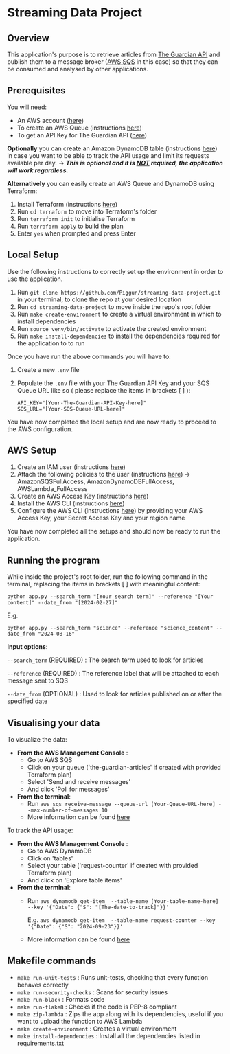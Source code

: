 # Streaming Data Project
## Overview
This application's purpose is to retrieve articles from [The Guardian API](https://open-platform.theguardian.com/) and publish them to a message broker ([AWS SQS](https://aws.amazon.com/sqs/) in this case)
so that they can be consumed and analysed by other applications.
## Prerequisites
You will need:
- An AWS account ([here](https://aws.amazon.com/free/?trk=ce1f55b8-6da8-4aa2-af36-3f11e9a449ae&sc_channel=ps&ef_id=CjwKCAjw0aS3BhA3EiwAKaD2Zd4eSzqJyvnPssM2UByAVeg_mrGNPxuC6PxNBQSVbrT5euOhsaoMGBoCat4QAvD_BwE:G:s&s_kwcid=AL!4422!3!433803620870!e!!g!!aws%20account!9762827897!98496538463&gbraid=0AAAAADjHtp8btQnqCl1DlNkqa2lS_phD1&gclid=CjwKCAjw0aS3BhA3EiwAKaD2Zd4eSzqJyvnPssM2UByAVeg_mrGNPxuC6PxNBQSVbrT5euOhsaoMGBoCat4QAvD_BwE&all-free-tier.sort-by=item.additionalFields.SortRank&all-free-tier.sort-order=asc&awsf.Free%20Tier%20Types=*all&awsf.Free%20Tier%20Categories=*all))
- To create an AWS Queue (instructions [here](https://docs.aws.amazon.com/AWSSimpleQueueService/latest/SQSDeveloperGuide/creating-sqs-standard-queues.html))
- To get an API Key for The Guardian API ([here](https://open-platform.theguardian.com/access/))

**Optionally** you can create an Amazon DynamoDB table (instructions [here](https://docs.aws.amazon.com/amazondynamodb/latest/developerguide/getting-started-step-1.html)) in case you want to be able to track the API usage and limit its requests available per day.
&rarr; ***This is optional and it is <ins>NOT</ins> required, the application will work regardless.***

**Alternatively** you can easily create an AWS Queue and DynamoDB using Terraform:
1. Install Terraform (instructions [here](https://developer.hashicorp.com/terraform/tutorials/aws-get-started/install-cli))
2. Run `cd terraform` to move into Terraform's folder
3. Run `terraform init` to initialise Terraform
4. Run `terraform apply` to build the plan
5. Enter `yes` when prompted and press Enter
## Local Setup
Use the following instructions to correctly set up the environment in order to use the application.
1. Run `git clone https://github.com/Piggun/streaming-data-project.git` in your terminal, to clone the repo at your desired location
2. Run `cd streaming-data-project` to move inside the repo's root folder
3. Run `make create-environment` to create a virtual environment in which to install dependencies
4. Run `source venv/bin/activate` to activate the created environment
5. Run `make install-dependencies` to install the dependencies required for the application to to run

Once you have run the above commands you will have to:
1. Create a new `.env` file
2. Populate the `.env` file with your The Guardian API Key and your SQS Queue URL like so ( please replace the items in brackets [ ] ):

   ```
   API_KEY="[Your-The-Guardian-API-Key-here]"
   SQS_URL="[Your-SQS-Queue-URL-here]"
   ```

You have now completed the local setup and are now ready to proceed to the AWS configuration.

## AWS Setup
1. Create an IAM user (instructions [here](https://docs.aws.amazon.com/IAM/latest/UserGuide/id_users_create.html#id_users_create_console))
2. Attach the following policies to the user (instructions [here](https://docs.aws.amazon.com/IAM/latest/UserGuide/access_policies_manage-attach-detach.html)) &rarr; AmazonSQSFullAccess, AmazonDynamoDBFullAccess, AWSLambda_FullAccess
3. Create an AWS Access Key (instructions [here](https://docs.aws.amazon.com/IAM/latest/UserGuide/id_credentials_access-keys.html#Using_CreateAccessKey))
4. Install the AWS CLI (instructions [here](https://docs.aws.amazon.com/cli/latest/userguide/getting-started-install.html#getting-started-install-instructions))
6. Configure the AWS CLI (instructions [here](https://awscli.amazonaws.com/v2/documentation/api/latest/reference/configure/index.html)) by providing your AWS Access Key, your Secret Access Key and your region name

You have now completed all the setups and should now be ready to run the application.

## Running the program
While inside the project's root folder, run the following command in the terminal, replacing the items in brackets [ ] with meaningful content:
```
python app.py --search_term "[Your search term]" --reference "[Your content]" --date_from "[2024-02-27]"
```
E.g.
```
python app.py --search_term "science" --reference "science_content" --date_from "2024-08-16" 
```
**Input options:**


`--search_term` (REQUIRED) : The search term used to look for articles

`--reference` (REQUIRED) : The reference label that will be attached to each message sent to SQS

`--date_from` (OPTIONAL) : Used to look for articles published on or after the specified date

## Visualising your data
To visualize the data:
- **From the AWS Management Console** :
     - Go to AWS SQS
     - Click on your queue ('the-guardian-articles' if created with provided Terraform plan)
     - Select 'Send and receive messages'
     - And click 'Poll for messages'
- **From the terminal**:
     - Run `aws sqs receive-message --queue-url [Your-Queue-URL-here] --max-number-of-messages 10`
     - More information can be found [here](https://docs.aws.amazon.com/cli/latest/reference/sqs/receive-message.html)

To track the API usage:
- **From the AWS Management Console** :
     - Go to AWS DynamoDB
     - Click on 'tables'
     - Select your table ('request-counter' if created with provided Terraform plan)
     - And click on 'Explore table items'
- **From the terminal**:
     - Run  `aws dynamodb get-item  --table-name [Your-table-name-here] --key '{"Date": {"S": "[The-date-to-track]"}}'`

       E.g. `aws dynamodb get-item  --table-name request-counter --key '{"Date": {"S": "2024-09-23"}}'`
     - More information can be found [here](https://docs.aws.amazon.com/amazondynamodb/latest/developerguide/getting-started-step-3.html)


## Makefile commands
- `make run-unit-tests` : Runs unit-tests, checking that every function behaves correctly
- `make run-security-checks` : Scans for security issues
- `make run-black` : Formats code
- `make run-flake8` : Checks if the code is PEP-8 compliant
- `make zip-lambda` : Zips the app along with its dependencies, useful if you want to upload the function to AWS Lambda
- `make create-environment` : Creates a virtual environment
- `make install-dependencies` : Install all the dependencies listed in requirements.txt
